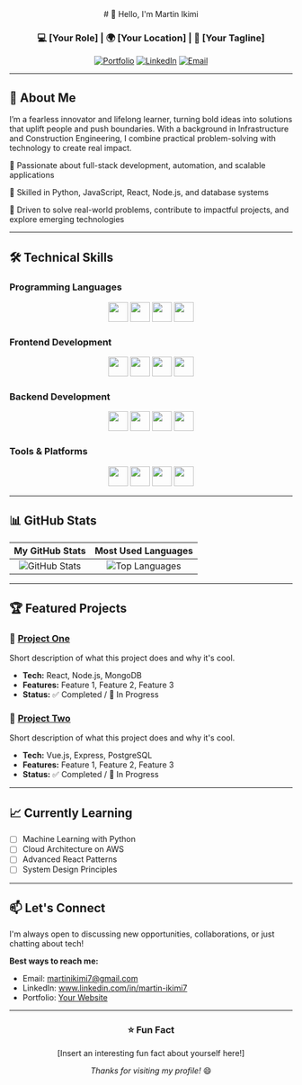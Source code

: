 <!-- Header Section -->
<div align="center">
# 👋 Hello, I'm Martin Ikimi

### 💻 [Your Role] | 🌍 [Your Location] | 🚀 [Your Tagline]

[![Portfolio](https://img.shields.io/badge/🌐_Portfolio-000000?style=for-the-badge)](https://yourportfolio.com)
[![LinkedIn](https://img.shields.io/badge/💼_LinkedIn-0A66C2?style=for-the-badge)](https://www.linkedin.com/in/martin-ikimi7)
[![Email](https://img.shields.io/badge/📧_Email-EA4335?style=for-the-badge)](mailto:martinikimi7@gmail.com)

</div>

---

## 📖 About Me

I’m a fearless innovator and lifelong learner, turning bold ideas into solutions that uplift people and push boundaries. With a background in Infrastructure and Construction Engineering, I combine practical problem-solving with technology to create real impact.

🔹 Passionate about full-stack development, automation, and scalable applications

🔹 Skilled in Python, JavaScript, React, Node.js, and database systems

🔹 Driven to solve real-world problems, contribute to impactful projects, and explore emerging technologies


---

## 🛠️ Technical Skills

### Programming Languages
<p align="center">
  <img src="https://img.shields.io/badge/Python-3776AB?style=flat-square&logo=python&logoColor=white" height="35" />
  <img src="https://img.shields.io/badge/JavaScript-F7DF1E?style=flat-square&logo=javascript&logoColor=black" height="35" />
  <img src="https://img.shields.io/badge/TypeScript-3178C6?style=flat-square&logo=typescript&logoColor=white" height="35" />
  <img src="https://img.shields.io/badge/Java-007396?style=flat-square&logo=java&logoColor=white" height="35" />
</p>

### Frontend Development
<p align="center">
  <img src="https://img.shields.io/badge/React-61DAFB?style=flat-square&logo=react&logoColor=black" height="35" />
  <img src="https://img.shields.io/badge/Vue.js-4FC08D?style=flat-square&logo=vue.js&logoColor=white" height="35" />
  <img src="https://img.shields.io/badge/HTML5-E34F26?style=flat-square&logo=html5&logoColor=white" height="35" />
  <img src="https://img.shields.io/badge/CSS3-1572B6?style=flat-square&logo=css3&logoColor=white" height="35" />
</p>

### Backend Development
<p align="center">
  <img src="https://img.shields.io/badge/Node.js-339933?style=flat-square&logo=node.js&logoColor=white" height="35" />
  <img src="https://img.shields.io/badge/Express-000000?style=flat-square&logo=express&logoColor=white" height="35" />
  <img src="https://img.shields.io/badge/Django-092E20?style=flat-square&logo=django&logoColor=white" height="35" />
  <img src="https://img.shields.io/badge/Flask-000000?style=flat-square&logo=flask&logoColor=white" height="35" />
</p>

### Tools & Platforms
<p align="center">
  <img src="https://img.shields.io/badge/Git-F05032?style=flat-square&logo=git&logoColor=white" height="35" />
  <img src="https://img.shields.io/badge/Docker-2496ED?style=flat-square&logo=docker&logoColor=white" height="35" />
  <img src="https://img.shields.io/badge/AWS-232F3E?style=flat-square&logo=amazon-aws&logoColor=white" height="35" />
  <img src="https://img.shields.io/badge/PostgreSQL-4169E1?style=flat-square&logo=postgresql&logoColor=white" height="35" />
</p>

---

## 📊 GitHub Stats

<div align="center">

| My GitHub Stats | Most Used Languages |
| :---: | :---: |
| ![GitHub Stats](https://github-readme-stats.vercel.app/api?username=YOUR_USERNAME&show_icons=true&theme=default) | ![Top Languages](https://github-readme-stats.vercel.app/api/top-langs/?username=YOUR_USERNAME&layout=compact) |

</div>

---

## 🏆 Featured Projects

### 🎯 [Project One](https://github.com/YOUR_USERNAME/project-one)
Short description of what this project does and why it's cool.  
- **Tech:** React, Node.js, MongoDB  
- **Features:** Feature 1, Feature 2, Feature 3  
- **Status:** ✅ Completed / 🚧 In Progress  

### 🚀 [Project Two](https://github.com/YOUR_USERNAME/project-two)
Short description of what this project does and why it's cool.  
- **Tech:** Vue.js, Express, PostgreSQL  
- **Features:** Feature 1, Feature 2, Feature 3  
- **Status:** ✅ Completed / 🚧 In Progress  

---

## 📈 Currently Learning

- [ ] Machine Learning with Python  
- [ ] Cloud Architecture on AWS  
- [ ] Advanced React Patterns  
- [ ] System Design Principles  

---

## 📫 Let's Connect

I'm always open to discussing new opportunities, collaborations, or just chatting about tech!

**Best ways to reach me:**  
- Email: martinikimi7@gmail.com  
- LinkedIn: www.linkedin.com/in/martin-ikimi7  
- Portfolio: [Your Website](https://yourportfolio.com)  

---

<div align="center">

### ⭐ Fun Fact
[Insert an interesting fun fact about yourself here!]

*Thanks for visiting my profile!* 😄

</div>
